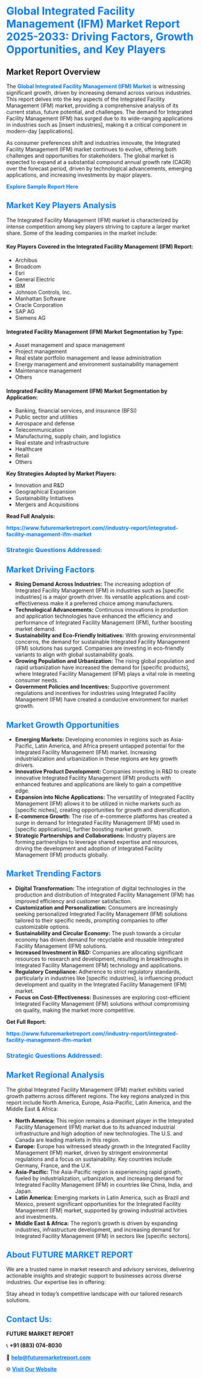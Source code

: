 <h1 style="color: #007BFF;">Global Integrated Facility Management (IFM) Market Report 2025-2033: Driving Factors, Growth Opportunities, and Key Players</h1>

<section id="overview">
<h2>Market Report Overview</h2>
<p>The <a href="https://www.futuremarketreport.com//industry-report/integrated-facility-management-ifm-market" style="color: #007BFF; text-decoration: none;"><strong>Global Integrated Facility Management (IFM) Market</strong></a> is witnessing significant growth, driven by increasing demand across various industries. This report delves into the key aspects of the Integrated Facility Management (IFM) market, providing a comprehensive analysis of its current status, future potential, and challenges. The demand for Integrated Facility Management (IFM) has surged due to its wide-ranging applications in industries such as [insert industries], making it a critical component in modern-day [applications].</p>
<p>As consumer preferences shift and industries innovate, the Integrated Facility Management (IFM) market continues to evolve, offering both challenges and opportunities for stakeholders. The global market is expected to expand at a substantial compound annual growth rate (CAGR) over the forecast period, driven by technological advancements, emerging applications, and increasing investments by major players.</p>
</section>

<section id="overview">
<p><a href="https://www.futuremarketreport.com//request-sample/reportId=46597" style="color: #007BFF; text-decoration: none;"><strong>Explore Sample Report Here</strong></a></p>
</section>

<section id="key-players">
<h2 style="color: #007BFF;">Market Key Players Analysis</h2>
<p>The Integrated Facility Management (IFM) market is characterized by intense competition among key players striving to capture a larger market share. Some of the leading companies in the market include:</p>
<h4>Key Players Covered in the Integrated Facility Management (IFM) Report:</h4>
<ul><li>Archibus</li><li>Broadcom</li><li>Esri</li><li>General Electric</li><li>IBM</li><li>Johnson Controls, Inc.</li><li>Manhattan Software</li><li>Oracle Corporation</li><li>SAP AG</li><li>Siemens AG</li></ul>
<h4>Integrated Facility Management (IFM) Market Segmentation by Type:</h4>
<ul><li>Asset management and space management</li><li>Project management</li><li>Real estate portfolio management and lease administration</li><li>Energy management and environment sustainability management</li><li>Maintenance management</li><li>Others</li></ul>

<h4>Integrated Facility Management (IFM) Market Segmentation by Application:</h4>
<ul><li>Banking, financial services, and insurance (BFSI)</li><li>Public sector and utilities</li><li>Aerospace and defense</li><li>Telecommunication</li><li>Manufacturing, supply chain, and logistics</li><li>Real estate and infrastructure</li><li>Healthcare</li><li>Retail</li><li>Others</li></ul>
<p><strong>Key Strategies Adopted by Market Players:</strong></p>
<ul>
<li>Innovation and R&D</li>
<li>Geographical Expansion</li>
<li>Sustainability Initiatives</li>
<li>Mergers and Acquisitions</li>
</ul>
</section>

<section>
<p><strong>Read Full Analysis: </strong></p><a href="https://www.futuremarketreport.com//industry-report/integrated-facility-management-ifm-market" style="color: #007BFF; text-decoration: none;"><strong>https://www.futuremarketreport.com//industry-report/integrated-facility-management-ifm-market</strong></a>
<h3 style="color: #007BFF;">Strategic Questions Addressed:</h3>
</section>

<section id="driving-factors">
<h2 style="color: #007BFF;">Market Driving Factors</h2>
<ul>
<li><strong>Rising Demand Across Industries:</strong> The increasing adoption of Integrated Facility Management (IFM) in industries such as [specific industries] is a major growth driver. Its versatile applications and cost-effectiveness make it a preferred choice among manufacturers.</li>
<li><strong>Technological Advancements:</strong> Continuous innovations in production and application technologies have enhanced the efficiency and performance of Integrated Facility Management (IFM), further boosting market demand.</li>
<li><strong>Sustainability and Eco-Friendly Initiatives:</strong> With growing environmental concerns, the demand for sustainable Integrated Facility Management (IFM) solutions has surged. Companies are investing in eco-friendly variants to align with global sustainability goals.</li>
<li><strong>Growing Population and Urbanization:</strong> The rising global population and rapid urbanization have increased the demand for [specific products], where Integrated Facility Management (IFM) plays a vital role in meeting consumer needs.</li>
<li><strong>Government Policies and Incentives:</strong> Supportive government regulations and incentives for industries using Integrated Facility Management (IFM) have created a conducive environment for market growth.</li>
</ul>
</section>

<section id="growth-opportunities">
<h2 style="color: #007BFF;">Market Growth Opportunities</h2>
<ul>
<li><strong>Emerging Markets:</strong> Developing economies in regions such as Asia-Pacific, Latin America, and Africa present untapped potential for the Integrated Facility Management (IFM) market. Increasing industrialization and urbanization in these regions are key growth drivers.</li>
<li><strong>Innovative Product Development:</strong> Companies investing in R&D to create innovative Integrated Facility Management (IFM) products with enhanced features and applications are likely to gain a competitive edge.</li>
<li><strong>Expansion into Niche Applications:</strong> The versatility of Integrated Facility Management (IFM) allows it to be utilized in niche markets such as [specific niches], creating opportunities for growth and diversification.</li>
<li><strong>E-commerce Growth:</strong> The rise of e-commerce platforms has created a surge in demand for Integrated Facility Management (IFM) used in [specific applications], further boosting market growth.</li>
<li><strong>Strategic Partnerships and Collaborations:</strong> Industry players are forming partnerships to leverage shared expertise and resources, driving the development and adoption of Integrated Facility Management (IFM) products globally.</li>
</ul>
</section>

<section id="trending-factors">
<h2 style="color: #007BFF;">Market Trending Factors</h2>
<ul>
<li><strong>Digital Transformation:</strong> The integration of digital technologies in the production and distribution of Integrated Facility Management (IFM) has improved efficiency and customer satisfaction.</li>
<li><strong>Customization and Personalization:</strong> Consumers are increasingly seeking personalized Integrated Facility Management (IFM) solutions tailored to their specific needs, prompting companies to offer customizable options.</li>
<li><strong>Sustainability and Circular Economy:</strong> The push towards a circular economy has driven demand for recyclable and reusable Integrated Facility Management (IFM) solutions.</li>
<li><strong>Increased Investment in R&D:</strong> Companies are allocating significant resources to research and development, resulting in breakthroughs in Integrated Facility Management (IFM) technology and applications.</li>
<li><strong>Regulatory Compliance:</strong> Adherence to strict regulatory standards, particularly in industries like [specific industries], is influencing product development and quality in the Integrated Facility Management (IFM) market.</li>
<li><strong>Focus on Cost-Effectiveness:</strong> Businesses are exploring cost-efficient Integrated Facility Management (IFM) solutions without compromising on quality, making the market more competitive.</li>
</ul>
</section>

<section>
<p><strong>Get Full Report: </strong></p><a href="https://www.futuremarketreport.com//industry-report/integrated-facility-management-ifm-market" style="color: #007BFF; text-decoration: none;"><strong>https://www.futuremarketreport.com//industry-report/integrated-facility-management-ifm-market</strong></a>
<h3 style="color: #007BFF;">Strategic Questions Addressed:</h3>
</section>


<section id="regional-analysis">
<h2 style="color: #007BFF;">Market Regional Analysis</h2>
<p>The global Integrated Facility Management (IFM) market exhibits varied growth patterns across different regions. The key regions analyzed in this report include North America, Europe, Asia-Pacific, Latin America, and the Middle East & Africa:</p>
<ul>
<li><strong>North America:</strong> This region remains a dominant player in the Integrated Facility Management (IFM) market due to its advanced industrial infrastructure and high adoption of new technologies. The U.S. and Canada are leading markets in this region.</li>
<li><strong>Europe:</strong> Europe has witnessed steady growth in the Integrated Facility Management (IFM) market, driven by stringent environmental regulations and a focus on sustainability. Key countries include Germany, France, and the U.K.</li>
<li><strong>Asia-Pacific:</strong> The Asia-Pacific region is experiencing rapid growth, fueled by industrialization, urbanization, and increasing demand for Integrated Facility Management (IFM) in countries like China, India, and Japan.</li>
<li><strong>Latin America:</strong> Emerging markets in Latin America, such as Brazil and Mexico, present significant opportunities for the Integrated Facility Management (IFM) market, supported by growing industrial activities and investments.</li>
<li><strong>Middle East & Africa:</strong> The region’s growth is driven by expanding industries, infrastructure development, and increasing demand for Integrated Facility Management (IFM) in sectors like [specific sectors].</li>
</ul>
</section>

<footer>
<h2 style="color: #007BFF;">About FUTURE MARKET REPORT</h2>
<p>We are a trusted name in market research and advisory services, delivering actionable insights and strategic support to businesses across diverse industries. Our expertise lies in offering:</p>

<p>Stay ahead in today’s competitive landscape with our tailored research solutions.</p>

<h2 style="color: #007BFF;">Contact Us:</h2>
<p><strong>FUTURE MARKET REPORT</strong></p>
<p>📞 <strong>+91 (883) 074-8030</strong></p>
<p>📧 <strong><a href="mailto:help@futuremarketreport.com" style="color: #007BFF;">help@futuremarketreport.com</a></strong></p>
<p>🌐 <strong><a href="https://www.futuremarketreport.com/" style="color: #007BFF;">Visit Our Website</a></strong></p>
</footer>
